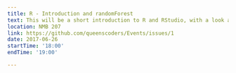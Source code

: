 ```yaml
---
title: R - Introduction and randomForest
text: This will be a short introduction to R and RStudio, with a look at using the randomForest package for feature selection.
location: NMB 207
link: https://github.com/queenscoders/Events/issues/1
date: 2017-06-26
startTime: '18:00'
endTime: '19:00' 

---
```

